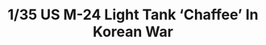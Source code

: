 ---
layout: product
title: "1/35 US M-24 Light Tank ‘Chaffee’ In Korean War"
price: "TBA" 
desc: "Maketa"
img_path: "/assets/img/BRNC35139.webp"
brand: "Bronco"
available: false
special_offer: false
new: false
soon: false
cat: "010000"
subcat: "015800"
subsubcat: "0N/A"
sifra: "BRNC35139"
popular: false
spec: false
---